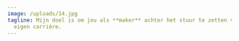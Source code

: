 ```yaml
---
image: /uploads/14.jpg
tagline: Mijn doel is om jou als **maker** achter het stuur te zetten van je
  eigen carrière.
---
```

